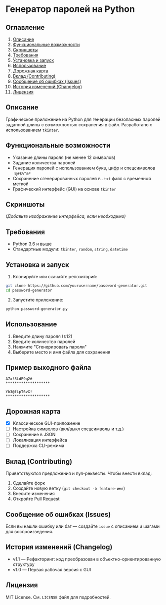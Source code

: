 # Генератор паролей на Python

## Оглавление

1. [Описание](#описание)
2. [Функциональные возможности](#функциональные-возможности)
3. [Скриншоты](#скриншоты)
4. [Требования](#требования)
5. [Установка и запуск](#установка-и-запуск)
6. [Использование](#использование)
7. [Дорожная карта](#дорожная-карта)
8. [Вклад (Contributing)](#вклад-contributing)
9. [Сообщение об ошибках (Issues)](#сообщение-об-ошибках-issues)
10. [История изменений (Changelog)](#история-изменений-changelog)
11. [Лицензия](#лицензия)

## Описание

Графическое приложение на Python для генерации безопасных паролей заданной длины с возможностью сохранения в файл. Разработано с использованием `tkinter`.

## Функциональные возможности

* Указание длины пароля (не менее 12 символов)
* Задание количества паролей
* Генерация паролей с использованием букв, цифр и спецсимволов `!@#$%^&*`
* Сохранение сгенерированных паролей в `.txt` файл с временной меткой
* Графический интерфейс (GUI) на основе `tkinter`

## Скриншоты

*(Добавьте изображение интерфейса, если необходимо)*

## Требования

* Python 3.6 и выше
* Стандартные модули: `tkinter`, `random`, `string`, `datetime`

## Установка и запуск

1. Клонируйте или скачайте репозиторий:

```bash
git clone https://github.com/yourusername/password-generator.git
cd password-generator
```

2. Запустите приложение:

```bash
python password-generator.py
```

## Использование

1. Введите длину пароля (≥12)
2. Введите количество паролей
3. Нажмите "Сгенерировать пароли"
4. Выберите место и имя файла для сохранения

## Пример выходного файла

```
A7x!8LdP9q2#
********************

Yb3@fLpT6vX!
********************
```

## Дорожная карта

* [x] Классическое GUI-приложение
* [ ] Настройка символов (вкл/выкл спецсимволы и т.д.)
* [ ] Сохранение в JSON
* [ ] Локализация интерфейса
* [ ] Поддержка CLI-режима

## Вклад (Contributing)

Приветствуются предложения и пул-реквесты. Чтобы внести вклад:

1. Сделайте форк
2. Создайте новую ветку (`git checkout -b feature-имя`)
3. Внесите изменения
4. Откройте Pull Request

## Сообщение об ошибках (Issues)

Если вы нашли ошибку или баг — создайте `issue` с описанием и шагами для воспроизведения.

## История изменений (Changelog)

* v1.1 — Рефакторинг: код преобразован в объектно-ориентированную структуру
* v1.0 — Первая рабочая версия с GUI

## Лицензия

MIT License. См. `LICENSE` файл для подробностей.
